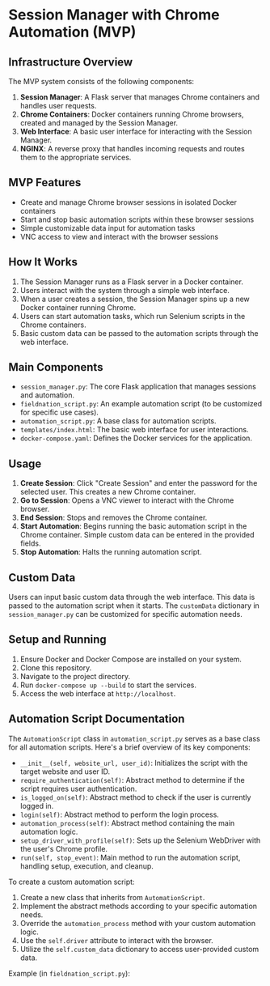 # Session Manager with Chrome Automation (MVP)


## Infrastructure Overview

The MVP system consists of the following components:

1. **Session Manager**: A Flask server that manages Chrome containers and handles user requests.
2. **Chrome Containers**: Docker containers running Chrome browsers, created and managed by the Session Manager.
3. **Web Interface**: A basic user interface for interacting with the Session Manager.
4. **NGINX**: A reverse proxy that handles incoming requests and routes them to the appropriate services.

## MVP Features

- Create and manage Chrome browser sessions in isolated Docker containers
- Start and stop basic automation scripts within these browser sessions
- Simple customizable data input for automation tasks
- VNC access to view and interact with the browser sessions

## How It Works

1. The Session Manager runs as a Flask server in a Docker container.
2. Users interact with the system through a simple web interface.
3. When a user creates a session, the Session Manager spins up a new Docker container running Chrome.
4. Users can start automation tasks, which run Selenium scripts in the Chrome containers.
5. Basic custom data can be passed to the automation scripts through the web interface.

## Main Components

- `session_manager.py`: The core Flask application that manages sessions and automation.
- `fieldnation_script.py`: An example automation script (to be customized for specific use cases).
- `automation_script.py`: A base class for automation scripts.
- `templates/index.html`: The basic web interface for user interactions.
- `docker-compose.yaml`: Defines the Docker services for the application.

## Usage

1. **Create Session**: Click "Create Session" and enter the password for the selected user. This creates a new Chrome container.
2. **Go to Session**: Opens a VNC viewer to interact with the Chrome browser.
3. **End Session**: Stops and removes the Chrome container.
4. **Start Automation**: Begins running the basic automation script in the Chrome container. Simple custom data can be entered in the provided fields.
5. **Stop Automation**: Halts the running automation script.

## Custom Data

Users can input basic custom data through the web interface. This data is passed to the automation script when it starts. The `customData` dictionary in `session_manager.py` can be customized for specific automation needs.

## Setup and Running

1. Ensure Docker and Docker Compose are installed on your system.
2. Clone this repository.
3. Navigate to the project directory.
4. Run `docker-compose up --build` to start the services.
5. Access the web interface at `http://localhost`.


## Automation Script Documentation

The `AutomationScript` class in `automation_script.py` serves as a base class for all automation scripts. Here's a brief overview of its key components:

- `__init__(self, website_url, user_id)`: Initializes the script with the target website and user ID.
- `require_authentication(self)`: Abstract method to determine if the script requires user authentication.
- `is_logged_on(self)`: Abstract method to check if the user is currently logged in.
- `login(self)`: Abstract method to perform the login process.
- `automation_process(self)`: Abstract method containing the main automation logic.
- `setup_driver_with_profile(self)`: Sets up the Selenium WebDriver with the user's Chrome profile.
- `run(self, stop_event)`: Main method to run the automation script, handling setup, execution, and cleanup.

To create a custom automation script:

1. Create a new class that inherits from `AutomationScript`.
2. Implement the abstract methods according to your specific automation needs.
3. Override the `automation_process` method with your custom automation logic.
4. Use the `self.driver` attribute to interact with the browser.
5. Utilize the `self.custom_data` dictionary to access user-provided custom data.

Example (in `fieldnation_script.py`):

